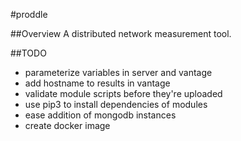 #proddle

##Overview
A distributed network measurement tool.

##TODO
- parameterize variables in server and vantage
- add hostname to results in vantage
- validate module scripts before they're uploaded
- use pip3 to install dependencies of modules
- ease addition of mongodb instances
- create docker image
